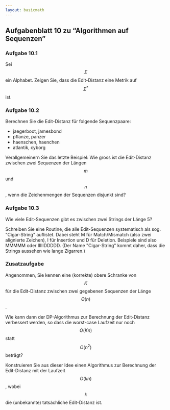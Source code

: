 ```yaml
---
layout: basicmath
---
```


## Aufgabenblatt 10 zu “Algorithmen auf Sequenzen”


### Aufgabe 10.1

Sei $$\Sigma$$ ein Alphabet.
Zeigen Sie, dass die Edit-Distanz eine Metrik auf $$\Sigma^*$$ ist.


### Aufgabe 10.2

Berechnen Sie die Edit-Distanz für folgende Sequenzpaare:
* jaegerboot, jamesbond
* pflanze, panzer
* haenschen, haenchen
* atlantik, cyborg

Verallgemeinern Sie das letzte Beispiel: Wie gross ist die Edit-Distanz zwischen zwei Sequenzen der Längen $$m$$ und $$n$$, wenn die Zeichenmengen der Sequenzen disjunkt sind?


### Aufgabe 10.3

Wie viele Edit-Sequenzen gibt es zwischen zwei Strings der Länge 5?

Schreiben Sie eine Routine, die alle Edit-Sequenzen systematisch als sog. "Cigar-String" auflistet.
Dabei steht M für Match/Mismatch (also zwei alignierte Zeichen), I für Insertion und D für Deletion.
Beispiele sind also MMMMM oder IIIIIDDDDD.
(Der Name "Cigar-String" kommt daher, dass die Strings aussehen wie lange Zigarren.)


### Zusatzaufgabe

Angenommen, Sie kennen eine (korrekte) obere Schranke von $$K$$ für die Edit-Distanz zwischen zwei gegebenen Sequenzen der Länge $$\Theta(n)$$.

Wie kann dann der DP-Algorithmus zur Berechnung der Edit-Distanz verbessert werden, so dass die worst-case Laufzeit nur noch $$O(Kn)$$ statt $$O(n^2)$$ beträgt?

Konstruieren Sie aus dieser Idee einen Algorithmus zur Berechnung der Edit-Distanz mit der Laufzeit $$O(kn)$$, wobei $$k$$ die (unbekannte) tatsächliche Edit-Distanz ist.

